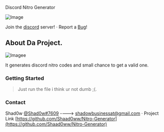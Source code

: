 Discord Nitro Generator

![Image](https://cdn.discordapp.com/attachments/1051257549493633086/1051263739422326784/Nitro_1.png)

Join the [discord](https://discord.gg/ChyqgFxTPZ) server!
·
Report a [Bug](https://github.com/Shaad0ww/Nitro-Generator/issues)!

## About Da Project.

![Imagee](https://cdn.discordapp.com/attachments/1051257549493633086/1051267520042123314/image.png)

It generates discord nitro codes and small chance to get a valid one.

### Getting Started
> Just run the file i think ur not dumb ;(.

### Contact

Shad0w [@Shad0w#7609](https://discord.com) ----> [shadowbusinessat@gmail.com](https://blank.org)
·
Project Link [https://github.com/Shaad0ww/Nitro-Generator](https://github.com/Shaad0ww/Nitro-Generator)
